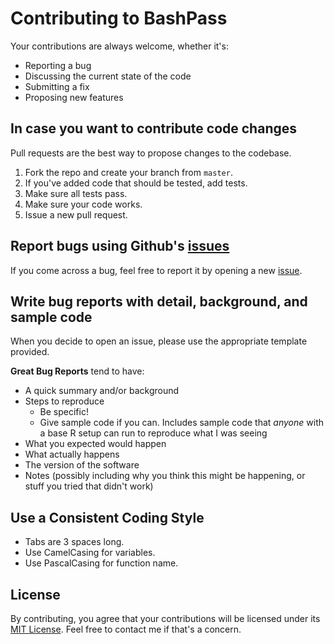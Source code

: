 # Contributing to BashPass
Your contributions are always welcome, whether it's:

- Reporting a bug
- Discussing the current state of the code
- Submitting a fix
- Proposing new features

## In case you want to contribute code changes
Pull requests are the best way to propose changes to the codebase.

1. Fork the repo and create your branch from `master`.
2. If you've added code that should be tested, add tests.
3. Make sure all tests pass.
4. Make sure your code works.
5. Issue a new pull request.

## Report bugs using Github's [issues](https://github.com/TuX-sudo/BashPass/issues)
If you come across a bug, feel free to report it by  opening a new [issue](https://github.com/TuX-sudo/BashPass/issues).

## Write bug reports with detail, background, and sample code
When you decide to open an issue, please use the appropriate template provided.

**Great Bug Reports** tend to have:

- A quick summary and/or background
- Steps to reproduce
  - Be specific!
  - Give sample code if you can. Includes sample code that *anyone* with a base R setup can run to reproduce what I was seeing
- What you expected would happen
- What actually happens
- The version of the software
- Notes (possibly including why you think this might be happening, or stuff you tried that didn't work)

## Use a Consistent Coding Style

- Tabs are 3 spaces long.
- Use CamelCasing for variables. 
- Use PascalCasing for function name.

## License
By contributing, you agree that your contributions will be licensed under its [MIT License](http://choosealicense.com/licenses/mit/). Feel free to contact me if that's a concern.

